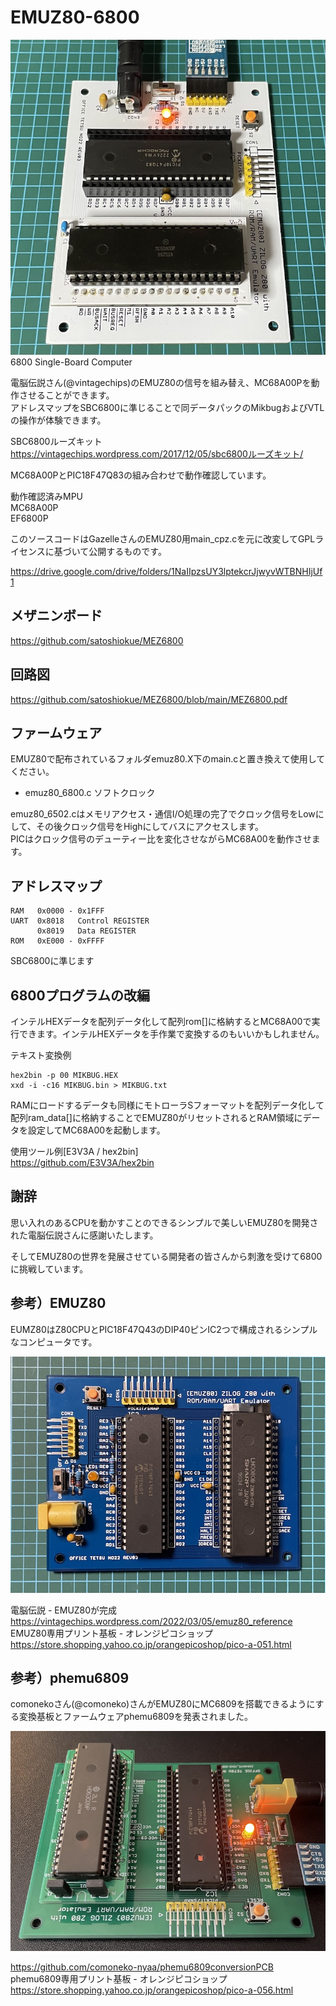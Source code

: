 # EMUZ80-6800

![MEZ6800](https://github.com/satoshiokue/EMUZ80-6800/blob/main/imgs/IMG_6800_proto.jpeg)  
6800 Single-Board Computer

電脳伝説さん(@vintagechips)のEMUZ80の信号を組み替え、MC68A00Pを動作させることができます。  
アドレスマップをSBC6800に準じることで同データパックのMikbugおよびVTLの操作が体験できます。  

SBC6800ルーズキット  
https://vintagechips.wordpress.com/2017/12/05/sbc6800ルーズキット/

MC68A00PとPIC18F47Q83の組み合わせで動作確認しています。

動作確認済みMPU  
MC68A00P  
EF6800P  

このソースコードはGazelleさんのEMUZ80用main_cpz.cを元に改変してGPLライセンスに基づいて公開するものです。

https://drive.google.com/drive/folders/1NaIIpzsUY3lptekcrJjwyvWTBNHIjUf1

## メザニンボード
https://github.com/satoshiokue/MEZ6800

## 回路図
https://github.com/satoshiokue/MEZ6800/blob/main/MEZ6800.pdf

## ファームウェア

EMUZ80で配布されているフォルダemuz80.X下のmain.cと置き換えて使用してください。
* emuz80_6800.c ソフトクロック

emuz80_6502.cはメモリアクセス・通信I/O処理の完了でクロック信号をLowにして、その後クロック信号をHighにしてバスにアクセスします。  
PICはクロック信号のデューティー比を変化させながらMC68A00を動作させます。

## アドレスマップ
```
RAM   0x0000 - 0x1FFF
UART  0x8018   Control REGISTER
      0x8019   Data REGISTER
ROM   0xE000 - 0xFFFF
```
SBC6800に準じます

## 6800プログラムの改編
インテルHEXデータを配列データ化して配列rom[]に格納するとMC68A00で実行できます。インテルHEXデータを手作業で変換するのもいいかもしれません。

テキスト変換例
```
hex2bin -p 00 MIKBUG.HEX
xxd -i -c16 MIKBUG.bin > MIKBUG.txt
```

RAMにロードするデータも同様にモトローラSフォーマットを配列データ化して配列ram_data[]に格納することでEMUZ80がリセットされるとRAM領域にデータを設定してMC68A00を起動します。

使用ツール例[E3V3A / hex2bin]  
https://github.com/E3V3A/hex2bin

## 謝辞
思い入れのあるCPUを動かすことのできるシンプルで美しいEMUZ80を開発された電脳伝説さんに感謝いたします。

そしてEMUZ80の世界を発展させている開発者の皆さんから刺激を受けて6800に挑戦しています。

## 参考）EMUZ80
EUMZ80はZ80CPUとPIC18F47Q43のDIP40ピンIC2つで構成されるシンプルなコンピュータです。

![EMUZ80](https://github.com/satoshiokue/EMUZ80-6502/blob/main/imgs/IMG_Z80.jpeg)

電脳伝説 - EMUZ80が完成  
https://vintagechips.wordpress.com/2022/03/05/emuz80_reference  
EMUZ80専用プリント基板 - オレンジピコショップ  
https://store.shopping.yahoo.co.jp/orangepicoshop/pico-a-051.html

## 参考）phemu6809
comonekoさん(@comoneko)さんがEMUZ80にMC6809を搭載できるようにする変換基板とファームウェアphemu6809を発表されました。

![phemu6809](https://github.com/satoshiokue/EMUZ80-6502/blob/main/imgs/IMG_6809.jpeg)

https://github.com/comoneko-nyaa/phemu6809conversionPCB  
phemu6809専用プリント基板 - オレンジピコショップ  
https://store.shopping.yahoo.co.jp/orangepicoshop/pico-a-056.html
